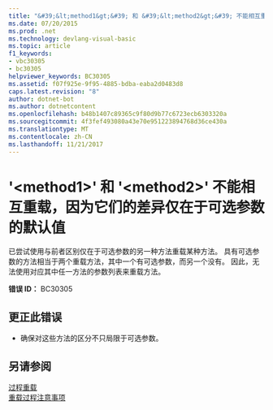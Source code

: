 ```yaml
---
title: "&#39;&lt;method1&gt;&#39; 和 &#39;&lt;method2&gt;&#39; 不能相互重载，因为它们的差异仅在于可选参数的默认值"
ms.date: 07/20/2015
ms.prod: .net
ms.technology: devlang-visual-basic
ms.topic: article
f1_keywords:
- vbc30305
- bc30305
helpviewer_keywords: BC30305
ms.assetid: f07f925e-9f95-4885-bdba-eaba2d0483d8
caps.latest.revision: "8"
author: dotnet-bot
ms.author: dotnetcontent
ms.openlocfilehash: b48b1407c89365c9f80d9b77c6723ecb6303320a
ms.sourcegitcommit: 4f3fef493080a43e70e951223894768d36ce430a
ms.translationtype: MT
ms.contentlocale: zh-CN
ms.lasthandoff: 11/21/2017
---
```

# <a name="39ltmethod1gt39-and-39ltmethod2gt39-cannot-overload-each-other-because-they-differ-only-by-the-default-values-of-optional-parameters"></a>&#39;&lt;method1&gt;&#39; 和 &#39;&lt;method2&gt;&#39; 不能相互重载，因为它们的差异仅在于可选参数的默认值
已尝试使用与前者区别仅在于可选参数的另一种方法重载某种方法。 具有可选参数的方法相当于两个重载方法，其中一个有可选参数，而另一个没有。 因此，无法使用对应其中任一方法的参数列表来重载方法。  
  
 **错误 ID：** BC30305  
  
## <a name="to-correct-this-error"></a>更正此错误  
  
-   确保对这些方法的区分不只局限于可选参数。  
  
## <a name="see-also"></a>另请参阅  
 [过程重载](../../visual-basic/programming-guide/language-features/procedures/procedure-overloading.md)  
 [重载过程注意事项](../../visual-basic/programming-guide/language-features/procedures/considerations-in-overloading-procedures.md)
